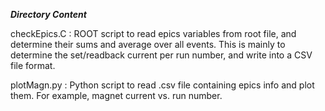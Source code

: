 ***Directory Content***

checkEpics.C  : ROOT script to read epics variables from root file, 
	      	and determine their sums and average over all events.
		This is mainly to determine the set/readback current
 		per run number, and write into a CSV file format.

plotMagn.py  : Python script to read .csv file containing epics info 
 	       and plot them. For example, magnet current vs. run number.

